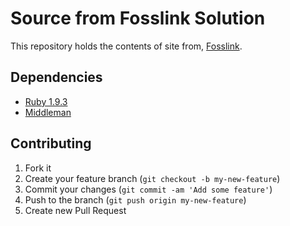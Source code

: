 # Source from Fosslink Solution

This repository holds the contents of site from, [Fosslink](http://fosslink.net).

## Dependencies

* [Ruby 1.9.3](https://www.ruby-lang.org/en/)
* [Middleman](http://middlemanapp.com/)

## Contributing

1. Fork it
2. Create your feature branch (`git checkout -b my-new-feature`)
3. Commit your changes (`git commit -am 'Add some feature'`)
4. Push to the branch (`git push origin my-new-feature`)
5. Create new Pull Request
